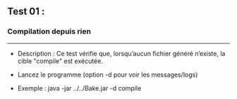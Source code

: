 ## Test 01 : 

### Compilation depuis rien

------------
- Description : Ce test vérifie que, lorsqu’aucun fichier généré n’existe, la cible "compile" est exécutée.

- Lancez le programme (option -d pour voir les messages/logs)

- Exemple : 
java -jar ../../Bake.jar -d compile